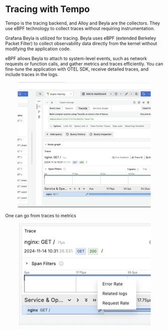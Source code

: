 # Tracing with Tempo

Tempo is the tracing backend, and Alloy and Beyla are the collectors. They use eBPF technology to collect traces without requiring instrumentation.

Grafana Beyla is utilized for tracing. Beyla uses eBPF (extended Berkeley Packet Filter) to collect observability data directly from the kernel without modifying the application code.&#x20;

eBPF allows Beyla to attach to system-level events, such as network requests or function calls, and gather metrics and traces efficiently. You can fine-tune the application with OTEL SDK, receive detailed traces, and include traces in the logs.

<figure><img src="../../.gitbook/assets/image (5).png" alt=""><figcaption></figcaption></figure>

One can go from traces to metrics

<figure><img src="../../.gitbook/assets/image (6).png" alt=""><figcaption></figcaption></figure>

